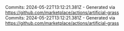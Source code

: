 Commits: 2024-05-22T13:12:21.381Z - Generated via https://github.com/marketplace/actions/artificial-grass
<br>
Commits: 2024-05-22T13:12:21.381Z - Generated via https://github.com/marketplace/actions/artificial-grass
<br>

